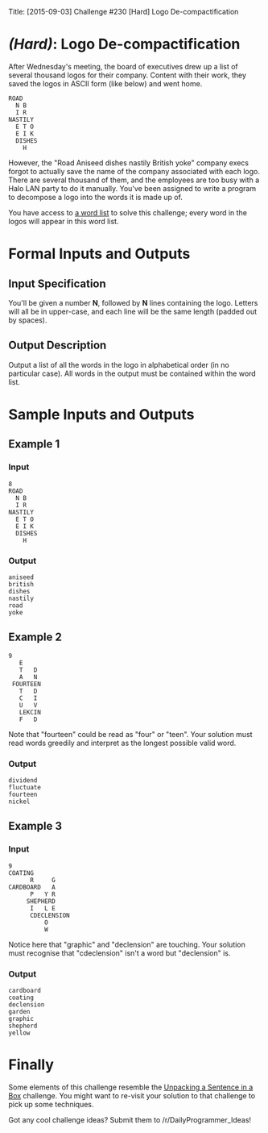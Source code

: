 Title: [2015-09-03] Challenge #230 [Hard] Logo De-compactification

# [](#HardIcon) _(Hard)_: Logo De-compactification

After Wednesday's meeting, the board of executives drew up a list of several thousand logos for their company. Content with their work, they saved the logos in ASCII form (like below) and went home.

    ROAD    
      N B   
      I R   
    NASTILY 
      E T O 
      E I K 
      DISHES
        H   

However, the "Road Aniseed dishes nastily British yoke" company execs forgot to actually save the name of the company associated with each logo. There are several thousand of them, and the employees are too busy with a Halo LAN party to do it manually. You've been assigned to write a program to decompose a logo into the words it is made up of.

You have access to [a word list](https://gist.githubusercontent.com/Quackmatic/512736d51d84277594f2/raw/words) to solve this challenge; every word in the logos will appear in this word list.

# Formal Inputs and Outputs

## Input Specification

You'll be given a number **N**, followed by **N** lines containing the logo. Letters will all be in upper-case, and each line will be the same length (padded out by spaces).

## Output Description

Output a list of all the words in the logo in alphabetical order (in no particular case). All words in the output must be contained within the word list.

# Sample Inputs and Outputs

## Example 1

### Input

    8
    ROAD    
      N B   
      I R   
    NASTILY 
      E T O 
      E I K 
      DISHES
        H   

### Output

    aniseed
    british
    dishes
    nastily
    road
    yoke

## Example 2

    9
       E
       T   D 
       A   N 
     FOURTEEN
       T   D 
       C   I 
       U   V 
       LEKCIN
       F   D    

Note that "fourteen" could be read as "four" or "teen". Your solution must read words greedily and interpret as the longest possible valid word.

### Output

    dividend
    fluctuate
    fourteen
    nickel

## Example 3

### Input

    9
    COATING          
          R     G    
    CARDBOARD   A    
          P   Y R    
         SHEPHERD    
          I   L E    
          CDECLENSION
              O      
              W      

Notice here that "graphic" and "declension" are touching. Your solution must recognise that "cdeclension" isn't a word but "declension" is.

### Output
    
    cardboard
    coating
    declension
    garden
    graphic
    shepherd
    yellow

# Finally

Some elements of this challenge resemble the [Unpacking a Sentence in a Box](/r/dailyprogrammer/comments/322hh0/20150410_challenge_209_hard_unpacking_a_sentence/) challenge. You might want to re-visit your solution to that challenge to pick up some techniques.

Got any cool challenge ideas? Submit them to /r/DailyProgrammer_Ideas!